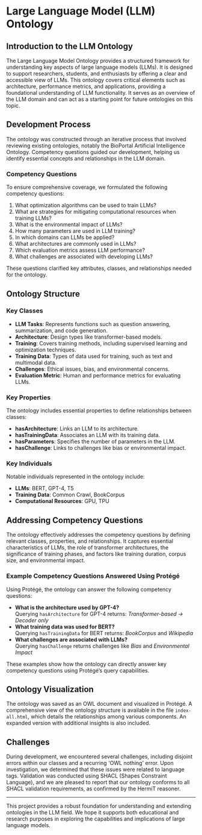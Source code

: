 # Large Language Model (LLM) Ontology

## Introduction to the LLM Ontology
The Large Language Model Ontology provides a structured framework for understanding key aspects of large language models (LLMs). It is designed to support researchers, students, and enthusiasts by offering a clear and accessible view of LLMs. This ontology covers critical elements such as architecture, performance metrics, and applications, providing a foundational understanding of LLM functionality. It serves as an overview of the LLM domain and can act as a starting point for future ontologies on this topic.

## Development Process
The ontology was constructed through an iterative process that involved reviewing existing ontologies, notably the BioPortal Artificial Intelligence Ontology. Competency questions guided our development, helping us identify essential concepts and relationships in the LLM domain.

### Competency Questions
To ensure comprehensive coverage, we formulated the following competency questions:
1. What optimization algorithms can be used to train LLMs?
2. What are strategies for mitigating computational resources when training LLMs?
3. What is the environmental impact of LLMs?
4. How many parameters are used in LLM training?
5. In which domains can LLMs be applied?
6. What architectures are commonly used in LLMs?
7. Which evaluation metrics assess LLM performance?
8. What challenges are associated with developing LLMs?

These questions clarified key attributes, classes, and relationships needed for the ontology.

## Ontology Structure

### Key Classes
- **LLM Tasks**: Represents functions such as question answering, summarization, and code generation.
- **Architecture**: Design types like transformer-based models.
- **Training**: Covers training methods, including supervised learning and optimization techniques.
- **Training Data**: Types of data used for training, such as text and multimodal data.
- **Challenges**: Ethical issues, bias, and environmental concerns.
- **Evaluation Metric**: Human and performance metrics for evaluating LLMs.

### Key Properties
The ontology includes essential properties to define relationships between classes:
- **hasArchitecture**: Links an LLM to its architecture.
- **hasTrainingData**: Associates an LLM with its training data.
- **hasParameters**: Specifies the number of parameters in the LLM.
- **hasChallenge**: Links to challenges like bias or environmental impact.

### Key Individuals
Notable individuals represented in the ontology include:
- **LLMs**: BERT, GPT-4, T5
- **Training Data**: Common Crawl, BookCorpus
- **Computational Resources**: GPU, TPU

## Addressing Competency Questions
The ontology effectively addresses the competency questions by defining relevant classes, properties, and relationships. It captures essential characteristics of LLMs, the role of transformer architectures, the significance of training phases, and factors like training duration, corpus size, and environmental impact.

### Example Competency Questions Answered Using Protégé
Using Protégé, the ontology can answer the following competency questions:
- **What is the architecture used by GPT-4?**  
   Querying `hasArchitecture` for GPT-4 returns: *Transformer-based -> Decoder only*
- **What training data was used for BERT?**  
   Querying `hasTrainingData` for BERT returns: *BookCorpus* and *Wikipedia*
- **What challenges are associated with LLMs?**  
   Querying `hasChallenge` returns challenges like *Bias* and *Environmental Impact*

These examples show how the ontology can directly answer key competency questions using Protégé’s query capabilities.

## Ontology Visualization
The ontology was saved as an OWL document and visualized in Protégé. A comprehensive view of the ontology structure is available in the file `index-all.html`, which details the relationships among various components. An expanded version with additional insights is also included.

## Challenges
During development, we encountered several challenges, including disjoint errors within our classes and a recurring 'OWL nothing' error. Upon investigation, we determined that these issues were related to language tags. Validation was conducted using SHACL (Shapes Constraint Language), and we are pleased to report that our ontology conforms to all SHACL validation requirements, as confirmed by the HermiT reasoner.

---

This project provides a robust foundation for understanding and extending ontologies in the LLM field. We hope it supports both educational and research purposes in exploring the capabilities and implications of large language models.
